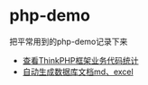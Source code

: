 # php-demo
把平常用到的php-demo记录下来
* [查看ThinkPHP框架业务代码统计](https://github.com/xushuai1898/php-demo/blob/master/inspectMethod.php)
* [自动生成数据库文档md、excel](https://github.com/xushuai1898/php-demo/blob/master/generateDoc.php)
